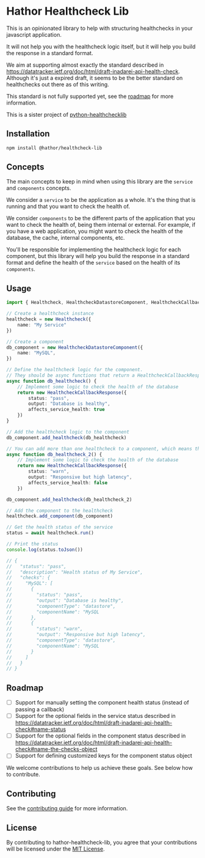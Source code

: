 # Hathor Healthcheck Lib

This is an opinionated library to help with structuring healthchecks in your javascript application.

It will not help you with the healthcheck logic itself, but it will help you build the response in a standard format.

We aim at supporting almost exactly the standard described in https://datatracker.ietf.org/doc/html/draft-inadarei-api-health-check. Although it's just a expired draft, it seems to be the better standard on healthchecks out there as of this writing.

This standard is not fully supported yet, see the [roadmap](#roadmap) for more information.

This is a sister project of [python-healthchecklib](https://github.com/HathorNetwork/python-healthcheck-lib)

## Installation

```bash
npm install @hathor/healthcheck-lib
```

## Concepts

The main concepts to keep in mind when using this library are the `service` and `components` concepts.

We consider a `service` to be the application as a whole. It's the thing that is running and that you want to check the health of.

We consider `components` to be the different parts of the application that you want to check the health of, being them internal or external. For example, if you have a web application, you might want to check the health of the database, the cache, internal components, etc.

You'll be responsible for implementing the healthcheck logic for each component, but this library will help you build the response in a standard format and define the health of the `service` based on the health of its `components`.

## Usage

```typescript
import { Healthcheck, HealthcheckDatastoreComponent, HealthcheckCallbackResponse } from 'hathor-healthcheck-lib';

// Create a healthcheck instance
healthcheck = new Healthcheck({
    name: "My Service"
})

// Create a component
db_component = new HealthcheckDatastoreComponent({
    name: "MySQL",
})

// Define the healthcheck logic for the component.
// They should be async functions that return a HealthcheckCallbackResponse
async function db_healthcheck() {
    // Implement some logic to check the health of the database
    return new HealthcheckCallbackResponse({
        status: "pass",
        output: "Database is healthy",
        affects_service_health: true
    })
}

// Add the healthcheck logic to the component
db_component.add_healthcheck(db_healthcheck)

// You can add more than one healthcheck to a component, which means that this is a component made of multiple instances.
async function db_healthcheck_2() {
    // Implement some logic to check the health of the database
    return new HealthcheckCallbackResponse({
        status: "warn",
        output: "Responsive but high latency",
        affects_service_health: false
    })

db_component.add_healthcheck(db_healthcheck_2)

// Add the component to the healthcheck
healthcheck.add_component(db_component)

// Get the health status of the service
status = await healthcheck.run()

// Print the status
console.log(status.toJson())

// {
//   "status": "pass",
//   "description": "Health status of My Service",
//   "checks": {
//     "MySQL": [
//       {
//         "status": "pass",
//         "output": "Database is healthy",
//         "componentType": "datastore",
//         "componentName": "MySQL
//       },
//       {
//         "status": "warn",
//         "output": "Responsive but high latency",
//         "componentType": "datastore",
//         "componentName": "MySQL
//       }
//     ]
//   }
// }
```

## Roadmap

- [ ] Support for manually setting the component health status (instead of passing a callback)
- [ ] Support for the optional fields in the service status described in https://datatracker.ietf.org/doc/html/draft-inadarei-api-health-check#name-status
- [ ] Support for the optional fields in the component status described in https://datatracker.ietf.org/doc/html/draft-inadarei-api-health-check#name-the-checks-object
- [ ] Support for defining customized keys for the component status object

We welcome contributions to help us achieve these goals. See below how to contribute.

## Contributing

See the [contributing guide](CONTRIBUTING.md) for more information.

## License

By contributing to hathor-healthcheck-lib, you agree that your contributions will be licensed under the [MIT License](https://opensource.org/licenses/MIT).